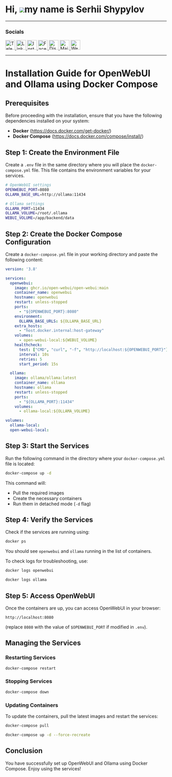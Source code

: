 Hi, ![](https://user-images.githubusercontent.com/18350557/176309783-0785949b-9127-417c-8b55-ab5a4333674e.gif)my name is Serhii Shypylov
=========================================================================================================================================

-------------------------------

### Socials
<p align="left">
  <a href="https://t.me/oneitpro">
    <img src="https://img.icons8.com/ios-glyphs/30/ffffff/telegram-app.png" alt="Telegram" width="30" height="30" />
  </a>
  <a href="https://www.linkedin.com/in/sergey-shipilov-7262a31b4/">
    <img src="https://img.icons8.com/ios-glyphs/30/ffffff/linkedin.png" alt="LinkedIn" width="30" height="30" />
  </a>
  <a href="https://www.instagram.com/shipssvpl/">
    <img src="https://img.icons8.com/ios-glyphs/30/ffffff/instagram-new.png" alt="Instagram" width="30" height="30" />
  </a>
  <a href="https://www.facebook.com/profile.php?id=100083345006373">
    <img src="https://img.icons8.com/ios-glyphs/30/ffffff/facebook.png" alt="Facebook" width="30" height="30" />
  </a>
  <a href="https://discord.com/invite/6z5EyagDyW?ref=1it.pro">
    <img src="https://img.icons8.com/ios-glyphs/30/ffffff/discord.png" alt="Discord" width="30" height="30" />
  </a>
  <a href="mailto:admin@1it.pro">
    <img src="https://img.icons8.com/ios-glyphs/30/ffffff/new-post.png" alt="Mail" width="30" height="30" />
  </a>
  <a href="https://1it.pro/">
    <img src="https://img.icons8.com/ios-glyphs/30/ffffff/domain.png" alt="Website" width="30" height="30" />
  </a>
</p>

---
# Installation Guide for OpenWebUI and Ollama using Docker Compose

## Prerequisites
Before proceeding with the installation, ensure that you have the following dependencies installed on your system:

- **Docker** (https://docs.docker.com/get-docker/)
- **Docker Compose** (https://docs.docker.com/compose/install/)

## Step 1: Create the Environment File
Create a `.env` file in the same directory where you will place the `docker-compose.yml` file. This file contains the environment variables for your services.

```sh
# OpenWebUI settings
OPENWEBUI_PORT=8080
OLLAMA_BASE_URL=http://ollama:11434

# Ollama settings
OLLAMA_PORT=11434
OLLAMA_VOLUME=/root/.ollama
WEBUI_VOLUME=/app/backend/data
```

## Step 2: Create the Docker Compose Configuration
Create a `docker-compose.yml` file in your working directory and paste the following content:

```yaml
version: '3.8'

services:
  openwebui:
    image: ghcr.io/open-webui/open-webui:main
    container_name: openwebui
    hostname: openwebui
    restart: unless-stopped
    ports:
      - "${OPENWEBUI_PORT}:8080"
    environment:
      OLLAMA_BASE_URLS: ${OLLAMA_BASE_URL}
    extra_hosts:
      - "host.docker.internal:host-gateway"
    volumes:
      - open-webui-local:${WEBUI_VOLUME}
    healthcheck:
      test: ["CMD", "curl", "-f", "http://localhost:${OPENWEBUI_PORT}"]
      interval: 10s
      retries: 5
      start_period: 15s

  ollama:
    image: ollama/ollama:latest
    container_name: ollama
    hostname: ollama
    restart: unless-stopped
    ports:
      - "${OLLAMA_PORT}:11434"
    volumes:
      - ollama-local:${OLLAMA_VOLUME}

volumes:
  ollama-local:
  open-webui-local:
```

## Step 3: Start the Services
Run the following command in the directory where your `docker-compose.yml` file is located:

```sh
docker-compose up -d
```

This command will:
- Pull the required images
- Create the necessary containers
- Run them in detached mode (`-d` flag)

## Step 4: Verify the Services
Check if the services are running using:

```sh
docker ps
```

You should see `openwebui` and `ollama` running in the list of containers.

To check logs for troubleshooting, use:

```sh
docker logs openwebui
```
```sh
docker logs ollama
```

## Step 5: Access OpenWebUI
Once the containers are up, you can access OpenWebUI in your browser:

```
http://localhost:8080
```

(replace `8080` with the value of `$OPENWEBUI_PORT` if modified in `.env`).

## Managing the Services
### Restarting Services
```sh
docker-compose restart
```

### Stopping Services
```sh
docker-compose down
```

### Updating Containers
To update the containers, pull the latest images and restart the services:
```sh
docker-compose pull
```
```sh
docker-compose up -d --force-recreate
```

## Conclusion
You have successfully set up OpenWebUI and Ollama using Docker Compose. Enjoy using the services!

